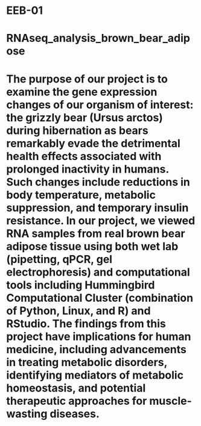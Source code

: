 # EEB-01
# RNAseq_analysis_brown_bear_adipose
# The purpose of our project is to examine the gene expression changes of our organism of interest: the grizzly bear (Ursus arctos) during hibernation as bears remarkably evade the detrimental health effects associated with prolonged inactivity in humans. Such changes include reductions in body temperature, metabolic suppression, and temporary insulin resistance. In our project, we viewed RNA samples from real brown bear adipose tissue using both wet lab (pipetting, qPCR, gel electrophoresis) and computational tools including Hummingbird Computational Cluster (combination of Python, Linux, and R) and RStudio. The findings from this project have implications for human medicine, including advancements in treating metabolic disorders, identifying mediators of metabolic homeostasis, and potential therapeutic approaches for muscle-wasting diseases.
